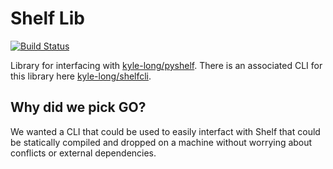 Shelf Lib
=========

[![Build Status](https://travis-ci.org/quantumew/shelflib.svg?branch=master)](https://travis-ci.org/quantumew/shelflib)

Library for interfacing with [kyle-long/pyshelf](https://github.com/kyle-long/pyshelf).
There is an associated CLI for this library here [kyle-long/shelfcli](https://github.com/kyle-long/shelfcli).

Why did we pick GO?
-------------------

We wanted a CLI that could be used to easily interfact with Shelf
that could be statically compiled and dropped on a machine without
worrying about conflicts or external dependencies.
